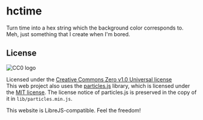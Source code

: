 hctime
======

Turn time into a hex string which the background color corresponds to.  
Meh, just something that I create when I'm bored.

License
-------

![CC0 logo](http://upload.wikimedia.org/wikipedia/commons/thumb/5/52/Cc-zero.svg/64px-Cc-zero.svg.png)

Licensed under the [Creative Commons Zero v1.0 Universal license](LICENSE)  
This web project also uses the [particles.js](http://github.com/VincentGarreau/particles.js)
library, which is licensed under the [MIT license](https://opensource.org/licenses/MIT).
The license notice of particles.js is preserved in the copy of it in `lib/particles.min.js`.

This website is LibreJS-compatible. Feel the freedom!
